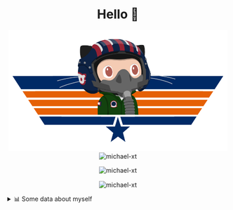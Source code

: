 <h1 align="center">Hello 👋</h1>


<p align="center"><img src="https://raw.githubusercontent.com/Michael-xT/Michael-xT/main/.github/topguntocat.png" width=500>
 <br>
<img src="https://komarev.com/ghpvc/?username=michael-xt&style=for-the-badge" alt="michael-xt" /> 
</p>

<p align="center"><img align="center" src="https://github-readme-stats.vercel.app/api/top-langs/?username=michael-xt&layout=compact&theme=dark&show_icons=true" alt="michael-xt" /></p>
<p align="center"><img align="center" src="https://github-readme-stats.vercel.app/api?username=michael-xt&show_icons=true&theme=dark&show_icons=true" alt="michael-xt" /></p>

<details align="left"><summary>📊 Some data about myself</summary>
<p>

<!--START_SECTION:waka-->
![Code Time](http://img.shields.io/badge/Code%20Time-2%2C214%20hrs%2033%20mins-blue)

**🐱 My GitHub Data** 

> 📦 4.2 MB Used in GitHub's Storage 
 > 
> 🚫 Not Opted to Hire
 > 
> 📜 12 Public Repositories 
 > 
> 🔑 33 Private Repositories 
 > 
📅 **I'm Most Productive on Thursday** 

```text
Monday                   136 commits         ████░░░░░░░░░░░░░░░░░░░░░   15.93 % 
Tuesday                  129 commits         ████░░░░░░░░░░░░░░░░░░░░░   15.11 % 
Wednesday                115 commits         ███░░░░░░░░░░░░░░░░░░░░░░   13.47 % 
Thursday                 186 commits         █████░░░░░░░░░░░░░░░░░░░░   21.78 % 
Friday                   78 commits          ██░░░░░░░░░░░░░░░░░░░░░░░   09.13 % 
Saturday                 108 commits         ███░░░░░░░░░░░░░░░░░░░░░░   12.65 % 
Sunday                   102 commits         ███░░░░░░░░░░░░░░░░░░░░░░   11.94 % 
```


📊 **This Week I Spent My Time On** 

```text
🕑︎ Time Zone: Europe/Bucharest

🔥 Editors: 
VS Code                  28 hrs 7 mins       █████████████████████████   100.00 % 

💻 Operating System: 
Mac                      25 hrs 45 mins      ███████████████████████░░   91.55 % 
Windows                  2 hrs 22 mins       ██░░░░░░░░░░░░░░░░░░░░░░░   08.45 % 
```

**Timeline**

![Lines of Code chart](https://raw.githubusercontent.com/Michael-xT/Michael-xT/main/assets/bar_graph.png)


 Last Updated on 02/09/2024 00:54:28 UTC
<!--END_SECTION:waka-->
</p>
